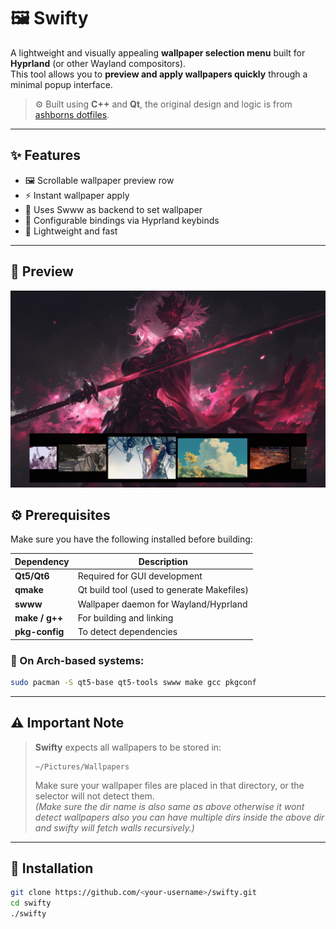 # 🖼️ Swifty

A lightweight and visually appealing **wallpaper selection menu** built for **Hyprland** (or other Wayland compositors).  
This tool allows you to **preview and apply wallpapers quickly** through a minimal popup interface.

> ⚙️ Built using **C++** and **Qt**, the original design and logic is from [ashborns dotfiles](https://github.com/RyuZinOh/.dotfiles).

---

## ✨ Features

- 🖼️ Scrollable wallpaper preview row  
- ⚡ Instant wallpaper apply  
- 🔧 Uses Swww as backend to set wallpaper   
- 🔧 Configurable bindings via Hyprland keybinds  
- 🧩 Lightweight and fast  

---

## 🧭 Preview

![Wallpaper Menu Preview](assets/preview.png)



## ⚙️ Prerequisites

Make sure you have the following installed before building:

| Dependency | Description |
|-------------|-------------|
| **Qt5/Qt6** | Required for GUI development |
| **qmake** | Qt build tool (used to generate Makefiles) |
| **swww** | Wallpaper daemon for Wayland/Hyprland |
| **make / g++** | For building and linking |
| **pkg-config** | To detect dependencies |

### 🧩 On Arch-based systems:
```bash
sudo pacman -S qt5-base qt5-tools swww make gcc pkgconf
```
---

## ⚠️ Important Note

> **Swifty** expects all wallpapers to be stored in:  
> ```
> ~/Pictures/Wallpapers
> ```
> Make sure your wallpaper files are placed in that directory, or the selector will not detect them.  
> *(Make sure the dir name is also same as above otherwise it wont detect wallpapers also you can have multiple dirs inside the above dir and swifty will fetch walls recursively.)*
---
## 🔧 Installation

```bash
git clone https://github.com/<your-username>/swifty.git
cd swifty
./swifty
